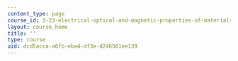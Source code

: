 ```yaml
---
content_type: page
course_id: 3-23-electrical-optical-and-magnetic-properties-of-materials-fall-2007
layout: course_home
title: ''
type: course
uid: dcd5acca-a6fb-eba4-df3e-d246561ee139
---
```

